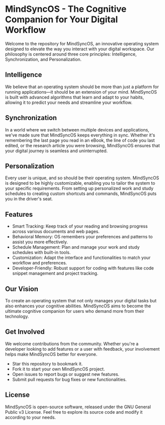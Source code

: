 # MindSyncOS - The Cognitive Companion for Your Digital Workflow
Welcome to the repository for MindSyncOS, an innovative operating system designed to elevate the way you interact with your digital workspace. Our philosophy is centered around three core principles: Intelligence, Synchronization, and Personalization.

## Intelligence
We believe that an operating system should be more than just a platform for running applications—it should be an extension of your mind. MindSyncOS is built with advanced algorithms that learn and adapt to your habits, allowing it to predict your needs and streamline your workflow.

## Synchronization
In a world where we switch between multiple devices and applications, we've made sure that MindSyncOS keeps everything in sync. Whether it's remembering the last page you read in an eBook, the line of code you last edited, or the research article you were browsing, MindSyncOS ensures that your digital journey is seamless and uninterrupted.

## Personalization
Every user is unique, and so should be their operating system. MindSyncOS is designed to be highly customizable, enabling you to tailor the system to your specific requirements. From setting up personalized work and study schedules to creating custom shortcuts and commands, MindSyncOS puts you in the driver's seat.

## Features
- Smart Tracking: Keep track of your reading and browsing progress across various documents and web pages.
- Behavioral Memory: OS remembers your preferences and patterns to assist you more effectively.
- Schedule Management: Plan and manage your work and study schedules with built-in tools.
- Customization: Adapt the interface and functionalities to match your workflow and preferences.
- Developer-Friendly: Robust support for coding with features like code snippet management and project tracking.

## Our Vision
To create an operating system that not only manages your digital tasks but also enhances your cognitive abilities. MindSyncOS aims to become the ultimate cognitive companion for users who demand more from their technology.

## Get Involved
We welcome contributions from the community. Whether you're a developer looking to add features or a user with feedback, your involvement helps make MindSyncOS better for everyone.

- Star this repository to bookmark it.
- Fork it to start your own MindSyncOS project.
- Open issues to report bugs or suggest new features.
- Submit pull requests for bug fixes or new functionalities.

## License
MindSyncOS is open-source software, released under the GNU General Public v3 License. Feel free to explore its source code and modify it according to your needs.
